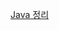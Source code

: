 [Java 정리](https://www.notion.so/donggyeom/CS-Study_20230724-596937c3d2b24aaca7757140c6962a10?pvs=4)
